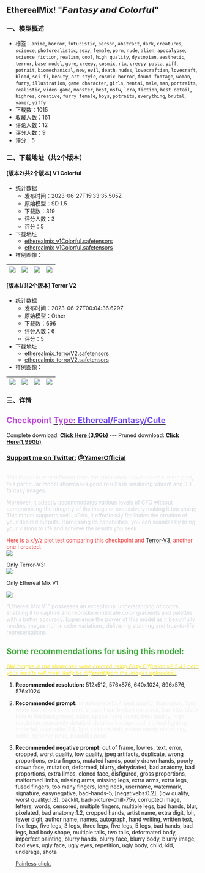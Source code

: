 ## EtherealMix! "𝙁𝙖𝙣𝙩𝙖𝙨𝙮 𝙖𝙣𝙙 𝘾𝙤𝙡𝙤𝙧𝙛𝙪𝙡"
### 一、模型概述

- 标签：`anime`, `horror`, `futuristic`, `person`, `abstract`, `dark`, `creatures`, `science`, `photorealistic`, `sexy`, `female`, `porn`, `nude`, `alien`, `apocalypse`, `science fiction`, `realism`, `cool`, `high quality`, `dystopian`, `aesthetic`, `terror`, `base model`, `gore`, `creepy`, `cosmic`, `rtx`, `creepy pasta`, `yiff`, `potrait`, `biomechanical`, `new`, `evil`, `death`, `nudes`, `lovecraftian`, `lovecraft`, `blood`, `sci-fi`, `beauty`, `art style`, `cosmic horror`, `found footage`, `woman`, `furry`, `illustration`, `game character`, `girls`, `hentai`, `male`, `man`, `portraits`, `realistic`, `video game`, `monster`, `best`, `nsfw`, `lora`, `fiction`, `best detail`, `highres`, `creative`, `furry female`, `boys`, `potraits`, `everything`, `brutal`, `yamer`, `yiffy`
- 下载数：1015
- 收藏人数：161
- 评论人数：12
- 评分人数：9
- 评分：5

### 二、下载地址（共2个版本）

#### [版本2/共2个版本] V1 Colorful 

- 统计数据
  - 发布时间：2023-06-27T15:33:35.505Z
  - 原始模型：SD 1.5
  - 下载数：319
  - 评分人数：3
  - 评分：5
- 下载地址
  - [etherealmix_v1Colorful.safetensors](https://civitai.com/api/download/models/104819?type=Model&format=SafeTensor&size=full&fp=fp32)
  - [etherealmix_v1Colorful.safetensors](https://civitai.com/api/download/models/104819)
- 样例图像：

| <img src="https://image.civitai.com/xG1nkqKTMzGDvpLrqFT7WA/f413f05b-8462-47e9-8692-5707e8c1ed26/width=450/1303461.jpeg" /> | <img src="https://image.civitai.com/xG1nkqKTMzGDvpLrqFT7WA/05bf5fbe-7700-408d-b96b-5564124654b1/width=450/1306844.jpeg" /> | <img src="https://image.civitai.com/xG1nkqKTMzGDvpLrqFT7WA/c1b42ab5-8ad3-433c-a578-a960772dc670/width=450/1303579.jpeg" /> | <img src="https://image.civitai.com/xG1nkqKTMzGDvpLrqFT7WA/704ff698-e7f6-46bf-b0e9-3d3252ca970d/width=450/1303346.jpeg" /> |
| ---- | ---- | ---- | ---- |

#### [版本1/共2个版本] Terror V2

- 统计数据
  - 发布时间：2023-06-27T00:04:36.629Z
  - 原始模型：Other
  - 下载数：696
  - 评分人数：6
  - 评分：5
- 下载地址
  - [etherealmix_terrorV2.safetensors](https://civitai.com/api/download/models/77314?type=Model&format=SafeTensor&size=full&fp=fp32)
  - [etherealmix_terrorV2.safetensors](https://civitai.com/api/download/models/77314)
- 样例图像：

| <img src="https://image.civitai.com/xG1nkqKTMzGDvpLrqFT7WA/ec66829a-ccdd-410b-86f1-48fbc5a062ec/width=450/867002.jpeg" /> | <img src="https://image.civitai.com/xG1nkqKTMzGDvpLrqFT7WA/4a199aad-aaa4-42f5-8656-30892b819f41/width=450/892324.jpeg" /> | <img src="https://image.civitai.com/xG1nkqKTMzGDvpLrqFT7WA/62d27c48-2e6f-4288-a422-3451f5d26227/width=450/892293.jpeg" /> | <img src="https://image.civitai.com/xG1nkqKTMzGDvpLrqFT7WA/d873d394-fd07-4ae4-b795-1d8608a1b6f6/width=450/892294.jpeg" /> |
| ---- | ---- | ---- | ---- |


### 三、详情
<h2 id="checkpoint-type-terror-or-model-based-on-yamer-model-gen2"><span style="color:rgb(190, 75, 219)">Checkpoint </span><u><span style="color:rgb(190, 75, 219)">Type: </span></u><strong><u><span style="color:rgb(121, 80, 242)">Ethereal/Fantasy/Cute</span></u></strong></h2><p>Complete download: <a target="_blank" rel="ugc" href="https://civitai.com/api/download/models/104819?type=Model&amp;format=SafeTensor&amp;size=full&amp;fp=fp32"><strong>Click Here (3,9Gb)</strong></a><strong> </strong>--- Pruned download: <a target="_blank" rel="ugc" href="https://civitai.com/api/download/models/104819?type=Model&amp;format=SafeTensor&amp;size=pruned&amp;fp=fp16"><strong>Click Here(1,99Gb)</strong></a></p><p></p><h3 id="heading-1888"><u>Support me on Twitter:</u><span style="color:rgb(193, 194, 197)"> </span><a target="_blank" rel="ugc" href="https://twitter.com/YamerOfficial"><strong>@YamerOfficial</strong></a></h3><p><br /><span style="color:rgb(236, 236, 241)">This model is very different from the other ones I have created in the past</span><span style="color:rgb(209, 213, 219)">, this particular model showcases good results in rendering vibrant and 3D fantasy images.</span></p><p><span style="color:rgb(209, 213, 219)">Moreover, it adeptly accommodates various levels of CFG without compromising the integrity of the image or excessively making it too sharp; This model supports well LoRAs, it effortlessly facilitates the creation of your desired outputs. Harnessing its capabilities, you can seamlessly bring your visions to life and achieve the results you seek.</span><br /></p><p><span style="color:rgb(237, 55, 55)">Here is a x/y/z plot test comparing this checkpoint and </span><a target="_blank" rel="ugc" href="https://civitai.com/models/68862/terror-models-complete"><u>Terror-V3</u></a><span style="color:rgb(237, 55, 55)">, another one I created.</span><br /><img src="https://image.civitai.com/xG1nkqKTMzGDvpLrqFT7WA/b3cc54b6-2406-4334-b05d-4d49570820bf/width=525/b3cc54b6-2406-4334-b05d-4d49570820bf.jpeg" /></p><p>Only Terror-V3:<br /><img src="https://image.civitai.com/xG1nkqKTMzGDvpLrqFT7WA/30a8e5bb-b1c0-447e-a17f-f8bd458c323b/width=525/30a8e5bb-b1c0-447e-a17f-f8bd458c323b.jpeg" /></p><p>Only Ethereal Mix V1:</p><p><img src="https://image.civitai.com/xG1nkqKTMzGDvpLrqFT7WA/53af602f-6e1b-4c2a-97ab-c8002c4e2a6c/width=525/53af602f-6e1b-4c2a-97ab-c8002c4e2a6c.jpeg" /></p><p><span style="color:rgb(209, 213, 219)">"Ethereal Mix V1" possesses an exceptional understanding of colors, enabling it to capture and reproduce intricate color gradients and palettes with a better accuracy. Experience the power of this model as it beautifully renders images rich in color variations, delivering stunning and true-to-life representations.</span><br /></p><h2 id="heading-1889"><span style="color:rgb(70, 171, 67)">Some recommendations for using this model:</span></h2><p><em><u><span style="color:rgb(255, 232, 23)">(All images in the showcase were created using Easy Diffusion v2.5.42 beta your results will most likely be different from the images uploaded!)</span></u></em></p><p></p><ol><li><p><strong>Recommended resolution:</strong> 512x512, 576x876, 640x1024, 896x576, 576x1024</p><p></p></li><li><p><strong>Recommended prompt:</strong> <span style="color:rgb(238, 238, 238)">(masterpiece)0.7, best quality, illustration, 1girl, white hair, short skirt, shirt, shoes, heartbroken necklace, barrette, black hole in the background, stars, space, lying down, best quality, high resolution, extremely detailed, detailed background, perfect lighting, (colorful, vivid color)1.4, 1girl, rainbow hair, cotton candy cloud, sky, smile, dynamic pose, beautiful pose</span></p><p></p></li><li><p><strong>Recommended negative prompt:</strong> out of frame, lowres, text, error, cropped, worst quality, low quality, jpeg artifacts, duplicate, wrong proportions, extra fingers, mutated hands, poorly drawn hands, poorly drawn face, mutation, deformed, blurry, dehydrated, bad anatomy, bad proportions, extra limbs, cloned face, disfigured, gross proportions, malformed limbs, missing arms, missing legs, extra arms, extra legs, fused fingers, too many fingers, long neck, username, watermark, signature, easynegative, bad-hands-5, [negativebs:0.2], (low quality, worst quality:1.3), backlit, bad-picture-chill-75v, corrupted image, letters, words, censored, multiple fingers, multiple legs, bad hands, blur, pixelated, bad anatomy:1.2, cropped hands, artist name, extra digit, loli, fewer digit, author name, names, autograph, hand writing, written text, five legs, five legs, 3 legs, three legs, five legs, 5 legs, bad hands, bad legs, bad body shape, multiple tails, two tails, deformated body, imperfect painting, blurry hands, blurry face, blurry body, blurry image, bad eyes, ugly face, ugly eyes, repetition, ugly body, child, kid, underage, shota<br /></p><p></p><p><a target="_blank" rel="ugc" href="https://www.youtube.com/watch?v=HcmxdkE4Bjo&amp;ab_channel=Yamer"><u><span style="color:rgb(59, 57, 57)">Painless click.</span></u></a></p></li></ol>